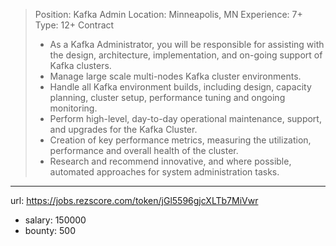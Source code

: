 >
>Position: Kafka Admin Location: Minneapolis, MN
>Experience: 7+
>Type: 12+ Contract 
>
> * As a Kafka Administrator, you will be responsible for assisting with the design, architecture, implementation, and on-going support of Kafka clusters.
> * Manage large scale multi-nodes Kafka cluster environments.
> * Handle all Kafka environment builds, including design, capacity planning, cluster setup, performance tuning and ongoing monitoring.
> * Perform high-level, day-to-day operational maintenance, support, and upgrades for the Kafka Cluster.
> * Creation of key performance metrics, measuring the utilization, performance and overall health of the cluster.
> * Research and recommend innovative, and where possible, automated approaches for system administration tasks.
------
url: https://jobs.rezscore.com/token/jGl5596gjcXLTb7MiVwr
- salary: 150000
- bounty: 500
